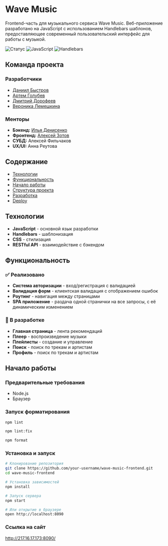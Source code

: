 # Wave Music

Frontend-часть для музыкального сервиса Wave Music. Веб-приложение разработано на JavaScript с использованием Handlebars шаблонов, предоставляющее современный пользовательский интерфейс для работы с музыкой.

![Статус](https://img.shields.io/badge/статус-в_разработке-orange)
![JavaScript](https://img.shields.io/badge/JavaScript-yellow)
![Handlebars](https://img.shields.io/badge/Handlebars-шаблонизация-orange)

## Команда проекта

### Разработчики

- [Даниил Быстров](https://github.com/ska66696)
- [Артем Голубев](https://github.com/Xyzdat)
- [Дмитрий Дорофеев](https://github.com/poopaapopa)
- [Вероника Лемешкина](https://github.com/LemeshkinaVeronika)

### Менторы

- **Бэкенд:** [Илья Денисенко](https://github.com/MatiXxD)
- **Фронтенд:** [Алексей Зотов](https://github.com/let-robots-reign)
- **СУБД:** Алексей Фильчаков
- **UX/UI:** Анна Реутова

## Содержание

- [Технологии](#технологии)
- [Функциональность](#функциональность)
- [Начало работы](#начало-работы)
- [Структура проекта](#структура-проекта)
- [Разработка](#разработка)
- [Deploy](#deploy)

## Технологии

- **JavaScript** - основной язык разработки
- **Handlebars** - шаблонизация
- **CSS** - стилизация
- **RESTful API** - взаимодействие с бэкендом

## Функциональность

### ✅ Реализовано

- **Система авторизации** - вход/регистрация с валидацией
- **Валидация форм** - клиентская валидация с отображением ошибок
- **Роутинг** - навигация между страницами
- **SPA приложение** - раздача одной странички на все запросы, с её динамическим изменением

### 🚧 В разработке

- **Главная страница** - лента рекомендаций
- **Плеер** - воспроизведение музыки
- **Плейлисты** - создание и управление
- **Поиск** - поиск по трекам и артистам
- **Профиль** - поиск по трекам и артистам

## Начало работы

### Предварительные требования

- Node.js
- Браузер

### Запуск форматирования

```bash
npm lint

npm lint:fix

npm format
```

### Установка и запуск

```bash
# Клонирование репозитория
git clone https://github.com/your-username/wave-music-frontend.git
cd wave-music-frontend

# Установка зависимостей
npm install

# Запуск сервера
npm start

# Или открытие в браузере
open http://localhost:8090
```

### Ссылка на сайт

http://217.16.17.173:8090/
